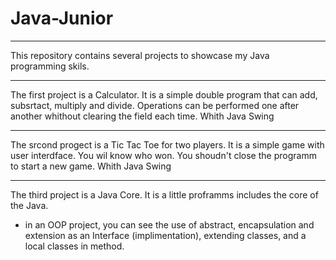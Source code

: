 # Java-Junior
***
This repository contains several projects to showcase my Java programming skils.
***
The first project is a Calculator. It is a simple double program that can add, subsrtact, 
multiply and divide. Operations can be performed one after another whithout clearing the field each time.
Whith Java Swing
***
The srcond progect is a Tic Tac Toe for two players. It is a simple game with user interdface.
You wil know who won. You shoudn't close the programm to start a new game.
Whith Java Swing
***
The third project is a Java Core. It is a little proframms includes the core of the Java.
  - in an OOP project, you can see the use of abstract, encapsulation and extension as an Interface (implimentation), extending classes, and a local classes in method.
